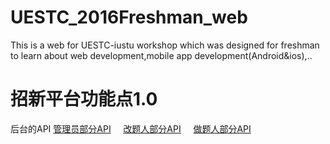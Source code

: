 # UESTC_2016Freshman_web
This is a web for UESTC-iustu workshop which was designed for freshman to learn about web development,mobile app development(Android&amp;ios),..
# 招新平台功能点1.0

后台的API
[管理员部分API](https://www.zybuluo.com/Contenent/note/561167)    
[改题人部分API](https://www.zybuluo.com/Contenent/note/590988)    
[做题人部分API](https://www.zybuluo.com/Contenent/note/594190)    

